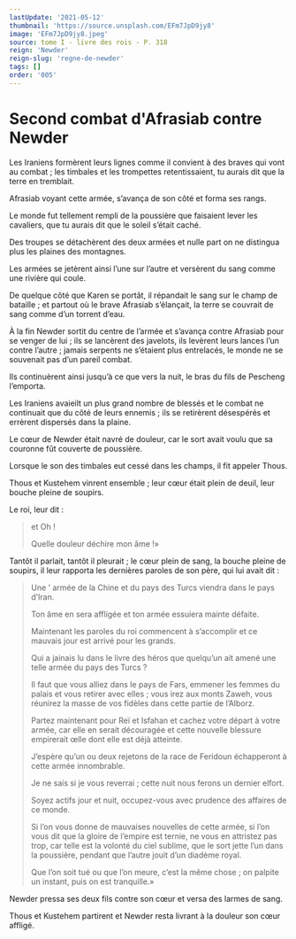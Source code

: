 ```yaml
---
lastUpdate: '2021-05-12'
thumbnail: 'https://source.unsplash.com/EFm7JpD9jy8'
image: 'EFm7JpD9jy8.jpeg'
source: tome I - livre des rois - P. 318
reign: 'Newder'
reign-slug: 'regne-de-newder'
tags: []
order: '005'
---
```


# Second combat d'Afrasiab contre Newder

Les Iraniens formèrent leurs lignes comme il convient à des braves qui vont au combat ; les timbales et les trompettes retentissaient, tu aurais dit que la terre en tremblait.

Afrasiab voyant cette armée, s’avança de son côté et forma ses rangs.

Le monde fut tellement rempli de la poussière que faisaient lever les cavaliers, que tu aurais dit que le soleil s’était caché.

Des troupes se détachèrent des deux armées et nulle part on ne distingua plus les plaines des montagnes.

Les armées se jetèrent ainsi l’une sur l’autre et versèrent du sang comme une rivière qui coule.

De quelque côté que Karen se portât, il répandait le sang sur le champ de bataille ; et partout où le brave Afrasiab s’élançait, la terre se couvrait de sang comme d’un torrent d’eau.

À la fin Newder sortit du centre de l’armée et s’avança contre Afrasiab pour se venger de lui ; ils se lancèrent des javelots, ils levèrent leurs lances l’un contre l’autre ; jamais serpents ne s’étaient plus entrelacés, le monde ne se souvenait pas d’un pareil combat.

Ils continuèrent ainsi jusqu’à ce que vers la nuit, le bras du fils de Pescheng l’emporta.

Les Iraniens avaieilt un plus grand nombre de blessés et le combat ne continuait que du côté de leurs ennemis ; ils se retirèrent désespérés et errèrent dispersés dans la plaine.

Le cœur de Newder était navré de douleur, car le sort avait voulu que sa couronne fût couverte de poussière.

Lorsque le son des timbales eut cessé dans les champs, il fit appeler Thous.

Thous et Kustehem vinrent ensemble ; leur cœur était plein de deuil, leur bouche pleine de soupirs.

Le roi, leur dit :

> et Oh !
>
> Quelle douleur déchire mon âme !»

Tantôt il parlait, tantôt il pleurait ; le cœur plein de sang, la bouche pleine de soupirs, il leur rapporta les dernières paroles de son père, qui lui avait dit :

> Une
’ armée de la Chine et du pays des Turcs viendra dans le pays d’Iran.
>
> Ton âme en sera affligée et ton armée essuiera mainte défaite.
>
> Maintenant les paroles du roi commencent à s’accomplir et ce mauvais jour est arrivé pour les grands.
>
> Qui a jainais lu dans le livre des héros que quelqu’un ait amené une telle armée du pays des Turcs ?
>
> Il faut que vous alliez dans le pays de Fars, emmener les femmes du palais et vous retirer avec elles ; vous irez aux monts Zaweh, vous réunirez la masse de vos fidèles dans cette partie de l’Alborz.
>
> Partez maintenant pour Reï et Isfahan et cachez votre départ à votre armée, car elle en serait découragée et cette nouvelle blessure empirerait œlle dont elle est déjà atteinte.
>
> J’espère qu’un ou deux rejetons de la race de Feridoun échapperont à cette armée innombrable.
>
> Je ne sais si je vous reverrai ; cette nuit nous ferons un dernier elfort.
>
> Soyez actifs jour et nuit, occupez-vous avec prudence des affaires de ce monde.
>
> Si l’on vous donne de mauvaises nouvelles de cette armée, si l’on vous dit que la gloire de l’empire est ternie, ne vous en attristez pas trop, car telle est la volonté du ciel sublime, que le sort jette l’un dans la poussière, pendant que l’autre jouit d’un diadème royal.
>
> Que l’on soit tué ou que l’on meure, c’est la même chose ; on palpite un instant, puis on est tranquille.»

Newder pressa ses deux fils contre son cœur et versa des larmes de sang.

Thous et Kustehem partirent et Newder resta livrant à la douleur son cœur affligé.
